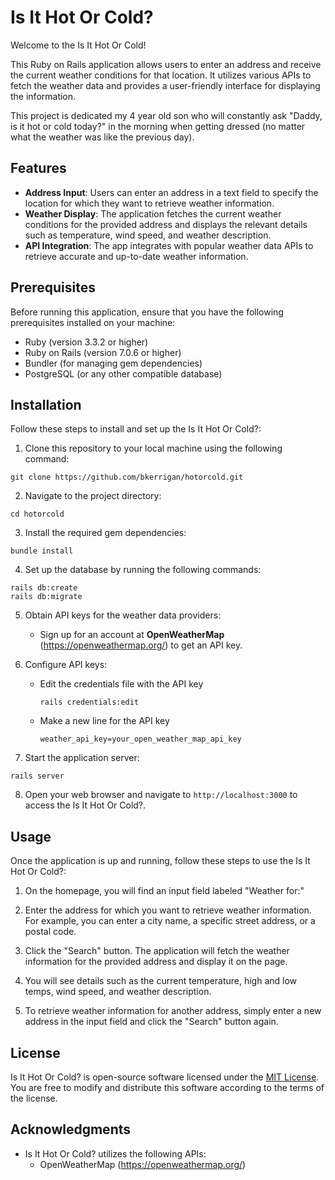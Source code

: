 # Is It Hot Or Cold?

Welcome to the Is It Hot Or Cold! 

This Ruby on Rails application allows users to enter an address and receive the current weather conditions for that location. It utilizes various APIs to fetch the weather data and provides a user-friendly interface for displaying the information.

This project is dedicated my 4 year old son who will constantly ask "Daddy, is it hot or cold
today?" in the morning when getting dressed (no matter what the weather was like the previous day).

## Features

- **Address Input**: Users can enter an address in a text field to specify the location for which they want to retrieve weather information.
- **Weather Display**: The application fetches the current weather conditions for the provided address and displays the relevant details such as temperature, wind speed, and weather description.
- **API Integration**: The app integrates with popular weather data APIs to retrieve accurate and up-to-date weather information.

## Prerequisites

Before running this application, ensure that you have the following prerequisites installed on your machine:

- Ruby (version 3.3.2 or higher)
- Ruby on Rails (version 7.0.6 or higher)
- Bundler (for managing gem dependencies)
- PostgreSQL (or any other compatible database)

## Installation

Follow these steps to install and set up the Is It Hot Or Cold?:

1. Clone this repository to your local machine using the following command:

```shell
git clone https://github.com/bkerrigan/hotorcold.git
```

2. Navigate to the project directory:

```shell
cd hotorcold
```

3. Install the required gem dependencies:

```shell
bundle install
```

4. Set up the database by running the following commands:

```shell
rails db:create
rails db:migrate
```

5. Obtain API keys for the weather data providers:

   - Sign up for an account at **OpenWeatherMap** (https://openweathermap.org/) to get an API key.

6. Configure API keys:

   - Edit the credentials file with the API key

     ```shell
     rails credentials:edit
     ```

   - Make a new line for the API key

     ```plaintext
     weather_api_key=your_open_weather_map_api_key
     ```

7. Start the application server:

```shell
rails server
```

8. Open your web browser and navigate to `http://localhost:3000` to access the Is It Hot Or Cold?.

## Usage

Once the application is up and running, follow these steps to use the Is It Hot Or Cold?:

1. On the homepage, you will find an input field labeled "Weather for:"

2. Enter the address for which you want to retrieve weather information. For example, you can enter a city name, a specific street address, or a postal code.

3. Click the "Search" button. The application will fetch the weather information for the provided address and display it on the page.

4. You will see details such as the current temperature, high and low temps, wind speed, and weather description.

5. To retrieve weather information for another address, simply enter a new address in the input field and click the "Search" button again.

## License

Is It Hot Or Cold? is open-source software licensed under the [MIT License](LICENSE). You are free to modify and distribute this software according to the terms of the license.

## Acknowledgments

- Is It Hot Or Cold? utilizes the following APIs:
  - OpenWeatherMap (https://openweathermap.org/)
